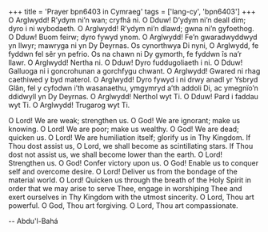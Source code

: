 +++
title = 'Prayer bpn6403 in Cymraeg'
tags = ['lang-cy', 'bpn6403']
+++
O Arglwydd!  R’ydym ni’n wan; cryfhâ ni.  O Dduw!  D’ydym ni’n deall dim; dyro i ni wybodaeth.  O Arglwydd!  R’ydym ni’n dlawd; gwna ni’n gyfoethog.  O Dduw!  Buom feirw; dyro fywyd ynom.  O Arglwydd!  Fe’n gwaradwyddwyd yn llwyr; mawryga ni yn Dy Deyrnas.  Os cynorthwya Di nyni, O Arglwydd, fe fyddwn fel sêr yn pefrio.  Os na chawn ni Dy gymorth, fe fyddwn îs na’r llawr.  O Arglwydd!  Nertha ni.  O Dduw!  Dyro fuddugoliaeth i ni.  O Dduw!  Galluoga ni i goncrohunan a gorchfygu chwant.  O Arglwydd!  Gwared ni rhag caethiwed y byd materol.  O Arglwydd!  Dyro fywyd i ni drwy anadl yr Ysbryd Glân, fel y cyfodwn i’th wasanaethu, ymgymryd a’th addoli Di, ac ymegnïo’n ddidwyll yn Dy Deyrnas.  O Arglwydd!  Nerthol wyt Ti.  O Dduw!  Pard i faddau wyt Ti.  O Arglwydd!  Trugarog wyt Ti.

O Lord! We are weak; strengthen us. O God! We are ignorant; make us knowing. O Lord! We are poor; make us wealthy. O God! We are dead; quicken us. O Lord! We are humiliation itself; glorify us in Thy Kingdom. If Thou dost assist us, O Lord, we shall become as scintillating stars. If Thou dost not assist us, we shall become lower than the earth. O Lord! Strengthen us. O God! Confer victory upon us. O God! Enable us to conquer self and overcome desire. O Lord! Deliver us from the bondage of the material world. O Lord! Quicken us through the breath of the Holy Spirit in order that we may arise to serve Thee, engage in worshiping Thee and exert ourselves in Thy Kingdom with the utmost sincerity. O Lord, Thou art powerful. O God, Thou art forgiving. O Lord, Thou art compassionate.

-- Abdu'l-Bahá
